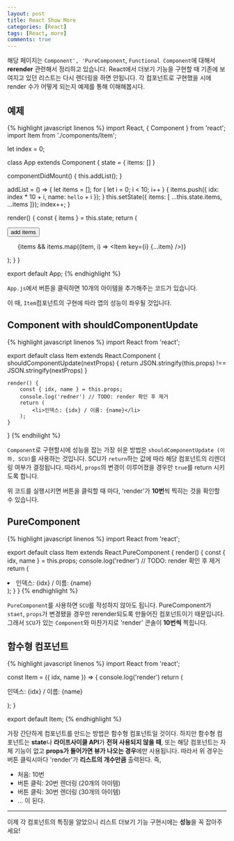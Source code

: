 ```yaml
---
layout: post
title: React Show More
categories: [React]
tags: [React, more]
comments: true
---
```

해당 페이지는 `Component', 'PureComponent`, `Functional Component`에 대해서 **rerender** 관련해서 정리하고 있습니다.
React에서 더보기 기능을 구현할 때 기존에 보여지고 있던 리스트는 다시 렌더링을 하면 안됩니다. 각 컴포넌트로 구현했을 시에 render 수가 어떻게 되는지 예제를 통해 이해해봅시다. 

## 예제

{% highlight javascript linenos %}
import React, { Component } from 'react';
import Item from './components/Item';

let index = 0;

class App extends Component {
  state = {
    items: []
  }

  componentDidMount() {
    this.addList();
  }

  addList = () => {
    let items = [];
    for ( let i = 0; i < 10; i++ ) {
      items.push({
        idx: index * 10 + i,
        name: `hello` + i
      });
    }
    this.setState({ items: [ ...this.state.items, ...items ]});
    index++;
  }

  render() {
    const { items } = this.state;
    return (
      <div>
        <button onClick={this.addList}>add items</button>
        <ul>
          {items && items.map((item, i) => <Item key={i} {...item} />)}
        </ul>
      </div>
    );
  }
}

export default App;
{% endhighlight %}

`App.js`에서 버튼을 클릭하면 10개의 아이템을 추가해주는 코드가 있습니다.

이 때, `Item`컴포넌트의 구현에 따라 앱의 성능이 좌우될 것입니다.

## Component with shouldComponentUpdate

{% highlight javascript linenos %}
import React from 'react';

export default class Item extends React.Component {
	shouldComponentUpdate(nextProps) {
		return JSON.stringify(this.props) !== JSON.stringify(nextProps)
	}

	render() {
		const { idx, name } = this.props;
		console.log('redner') // TODO: render 확인 후 제거 
		return (
			<li>인덱스: {idx} / 이름: {name}</li>
		);
	}
}
{% endhilight %}

`Component`로 구현할시에 성능을 잡는 가장 쉬운 방법은 `shouldComponentUpdate (이하, SCU)`를 사용하는 것입니다.
SCU가 `return`하는 값에 따라 해당 컴포넌트의 리렌더링 여부가 결정됩니다.
따라서, `props`의 변경이 이루어졌을 경우만 `true`를 return 시키도록 합니다.

위 코드를 실행시키면 버튼을 클릭할 때 마다, 'render'가 **10번**씩 찍히는 것을 확인할 수 있습니다. 

## PureComponent

{% highlight javascript linenos %}
import React from 'react';

export default class Item extends React.PureComponent {
	render() {
		const { idx, name } = this.props;
		console.log('redner') // TODO: render 확인 후 제거 
		return (
			<li>인덱스: {idx} / 이름: {name}</li>
		);
	}
}
{% endhighlight %}

`PureComponent`를 사용하면 `SCU`를 작성하지 않아도 됩니다. PureComponent가 `staet`, `props`가 변경됐을 경우만 rerender되도록 만들어진 컴포넌트이기 때문입니다. 그래서 `SCU`가 있는 `Component`와 마찬가지로 'render' 콘솔이 **10번씩** 찍힙니다.

## 함수형 컴포넌트

{% highlight javascript linenos %}
import React from 'react';

const Item = ({ idx, name }) => {
	console.log('render')
	return (
		<div>
			<p>인덱스: {idx} / 이름: {name}</p>
		</div>
	);
}

export default Item;
{% endhighlight %}

가장 간단하게 컴포넌트를 만드는 방법은 함수형 컴포넌트일 것이다. 하지만 함수형 컴포넌트는 **state**나 **라이프사이클 API**가 **전혀 사용되지 않을 때**, 또는 해당 컴포넌트는 자체 기능이 없고 **props가 들어가면 뷰가 나오는 경우**에만 사용됩니다.
따라서 위 경우는 버튼 클릭시마다 'render'가 **리스트의 개수만큼** 출력된다.
즉,
- 처음: 10번
- 버튼 클릭: 20번 렌더링 (20개의 아이템)
- 버튼 클릭: 30번 렌더링 (30개의 아이템)
- ...
이 된다.

---

이제 각 컴포넌트의 특징을 알았으니 리스트 더보기 기능 구현시에는 **성능**을 꼭 잡아주세요!
